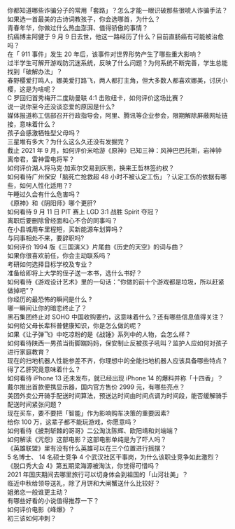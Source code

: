 你都知道哪些诈骗分子的常用「套路」？怎么才能一眼识破那些很唬人诈骗手法？  
如果选一首最美的古诗词教孩子，你会选哪首，为什么？  
青春年华，你做过什么热血澎湃、值得骄傲的事情？  
抗癌博主阿健于 9 月 9 日去世，他这一路经历了什么？目前直肠癌有可能被治愈吗？  
在「 911 事件」发生 20 年后，该事件对世界形势产生了哪些重大影响？  
过半学生可解开游戏防沉迷系统，反映了什么问题？为何系统不断完善，学生总能找到「破解办法」？  
春野樱爱打鸣人，娜美爱打路飞，两人都打主角，但大多数人都喜欢娜美，讨厌小樱，这是为啥呢？  
C 罗回归首秀梅开二度助曼联 4:1 击败纽卡，如何评价这场比赛？  
说一说你至今还没谈恋爱的原因是什么?  
媒体报道称工信部召开行政指导会，阿里、腾讯等企业参会，限期解除屏蔽网址链接，意味着什么？  
孩子会感激牺牲型父母吗？  
三星堆有多大？为什么这么久还没有发掘完？  
截止 2021 年 9 月，如何评价米哈游《原神》已知三神：风神巴巴托斯，岩神钟离帝君，雷神雷电将军？  
如何评价湖人将马克·加索尔交易到灰熊，换来王哲林签约权？  
如何看待广州保安「脑死亡抢救超 48 小时不被认定工伤」？认定工伤的依据有哪些，如何人性化适用？?  
午睡过久会有什么危害吗？  
《原神》和《阴阳师》哪个更肝?  
如何看待 9 月 11 日 PIT 赛上 LGD 3:1 战胜 Spirit 夺冠？  
离职后要删除曾经面和心不合的同事吗？  
在小县城用车里程短，买新能源车划算吗？  
与同事相处不来，要辞职吗?  
如何评价 1994 版《三国演义》片尾曲《历史的天空》的词与曲？  
如果你很喜欢前任，你会主动联系吗？  
考研如何选择目标学校及专业？  
准备给即将上大学的侄子送一本书，选什么书好？  
如何看待《游戏设计艺术》里的一句话：”你做的前十个游戏都是垃圾，所以赶紧做掉吧”？  
你经历的最恐怖的瞬间是什么 ?  
哪一瞬间让你的暗恋终止了？  
黑石集团终止对 SOHO 中国收购要约，这意味着什么？还有哪些信息值得关注？  
如何给父母长辈科普健康知识，你是怎么做的呢？  
如果《让子弹飞》中吃凉粉的是《战锤》系列中的人物，会怎么样？  
如何看待陕西一男孩当街脚踹妈妈，保安制止反被孩子吼叫？监护人应如何对孩子进行家庭教育？  
现在的扫地机器人性能参差不齐，你理想中的全能扫地机器人应该具备哪些特点？  
得了乙肝究竟意味着什么？  
如何看待 iPhone 13 还未发布，就已经出现 iPhone 14 的爆料并称「十四香」？  
戴尔推出首款便携显示器，国内官方售价 2999 元，有哪些亮点？  
美团外卖公开骑手配送时间算法，预送达时间由时间点调为时间段，能否缓解骑手配送时间紧张问题？  
现在买车，要不要把「智能」作为影响购车决策的重要因素?  
给你 100 万，这辈子都不能玩游戏，你愿意吗？  
如何看待《披荆斩棘的哥哥》二公淘汰陈辉、欧阳靖和刘端端？  
如何解读《咒怨》这部电影？这部电影单纯是为了吓人吗？  
《英雄联盟》里有没有什么英雄可以在三个位置进行摇摆？  
5 名博士、 14 名硕士竞争 4 个武汉社区干事岗，为什么该职业竞争如此激烈？  
《脱口秀大会 4》第五期梁海源被淘汰，你觉得可惜吗？  
2021 年国庆期间去哪里旅行可以切身体会到祖国的「山河壮美」？  
临近中秋给领导送礼，除了月饼和大闸蟹送什么比较好？  
姐弟恋一般谁更主动？  
有哪些好看的小说值得推荐一下？  
如何评价电影《峰爆》？  
初三该如何冲刺？  
